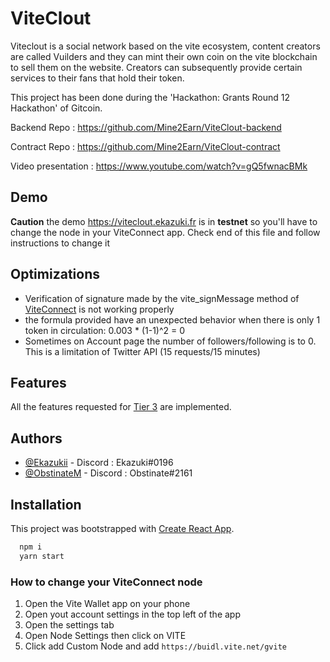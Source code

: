 # ViteClout

Viteclout is a social network based on the vite ecosystem, content creators are called Vuilders and they can mint their own coin on the vite blockchain to sell them on the website. Creators can subsequently provide certain services to their fans that hold their token.

This project has been done during the 'Hackathon: Grants Round 12 Hackathon' of Gitcoin.

Backend Repo : https://github.com/Mine2Earn/ViteClout-backend

Contract Repo : https://github.com/Mine2Earn/ViteClout-contract

Video presentation : https://www.youtube.com/watch?v=gQ5fwnacBMk

## Demo

**Caution** the demo https://viteclout.ekazuki.fr is in **testnet** so you'll have to change the node in your ViteConnect app. Check end of this file and follow instructions to change it

## Optimizations

-   Verification of signature made by the vite_signMessage method of [ViteConnect](https://github.com/vitelabs/vite-connect-client) is not working properly
-   the formula provided have an unexpected behavior when there is only 1 token in circulation: 0.003 \* (1-1)^2 = 0
-   Sometimes on Account page the number of followers/following is to 0. This is a limitation of Twitter API (15 requests/15 minutes)

## Features

All the features requested for [Tier 3](https://gitcoin.co/issue/vitelabs/bounties/15/100027203) are implemented.

## Authors

-   [@Ekazukii](https://www.github.com/Ekazukii) - Discord : Ekazuki#0196
-   [@ObstinateM](https://www.github.com/ObstinateM) - Discord : Obstinate#2161

## Installation

This project was bootstrapped with [Create React App](https://github.com/facebook/create-react-app).

```bash
  npm i
  yarn start
```

### How to change your ViteConnect node
1. Open the Vite Wallet app on your phone
2. Open yout account settings in the top left of the app
3. Open the settings tab
4. Open Node Settings then click on VITE
5. Click add Custom Node and add `https://buidl.vite.net/gvite`
